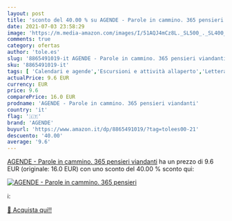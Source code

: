```yaml
---
layout: post
title: 'sconto del 40.00 % su AGENDE - Parole in cammino. 365 pensieri  '
date: 2021-07-03 23:58:29
image: 'https://m.media-amazon.com/images/I/51AQJ4mCz8L._SL500_._SL400_.jpg'
comments: true
category: ofertas
author: 'tole.es'
slug: '8865491019-it AGENDE - Parole in cammino. 365 pensieri viandanti'
sku: '8865491019-it'
tags: [ 'Calendari e agende','Escursioni e attività allaperto','Letteratura di viaggio','Libri','Sport','Tempo libero','Trekking, escursionismo e camminata','Viaggi','agende', ]
actualPrice: 9.6 EUR
currency: EUR
price: 9.6
comparePrice: 16.0 EUR
prodname: 'AGENDE - Parole in cammino. 365 pensieri viandanti'
country: 'it'
flag: '🇮🇹'
brand: 'AGENDE'
buyurl: 'https://www.amazon.it/dp/8865491019/?tag=tolees00-21'
descuento: '40.00'
average: '9.6'
---
```


[AGENDE - Parole in cammino. 365 pensieri viandanti](https://www.amazon.it/dp/8865491019/?tag=tolees00-21) ha un prezzo di 9.6 EUR (originale: 16.0 EUR) con uno sconto del 40.00 % sconto qui:

[![AGENDE - Parole in cammino. 365 pensieri](https://m.media-amazon.com/images/I/51AQJ4mCz8L._SL500_._SL400_.jpg)](https://www.amazon.it/dp/8865491019/?tag=tolees00-21)

ℹ️:


[🛒 Acquista qui!!](https://www.amazon.it/dp/8865491019/?tag=tolees00-21)
